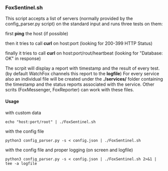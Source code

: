### FoxSentinel.sh

This script accepts a list of servers (normally provided by the config_parser.py script) on the standard input and runs three tests on them:

first **ping** the host (if possible)

then it tries to call **curl** on host:port (looking for 200-399 HTTP Status)

finally it tries to call **curl** on host:port/rout/heartbeat (looking for "Database: OK" in response)

The scrpit will display a report with timestamp and the result of every test. (by default WatchFox channels this report to the **logfile**) For every service also an individual file will be created under the **./services/** folder containing the timestamp and the status reports associated with the service. Other scrits (FoxMessenger, FoxReporter) can work with these files.

#### Usage

with custom data
```SHELL
echo "host:port/root" | ./FoxSentinel.sh
```

with the config file
```SHELL
python3 config_parser.py -s < config.json | ./FoxSentinel.sh
```

with the config file and proper logging (on screen and logfile)
```SHELL
python3 config_parser.py -s < config.json | ./FoxSentinel.sh 2>&1 | tee -a logfile
```

